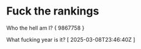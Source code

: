 # Fuck the rankings

Who the hell am I?
{ 9867758 }

What fucking year is it?
[ 2025-03-08T23:46:40Z ]

